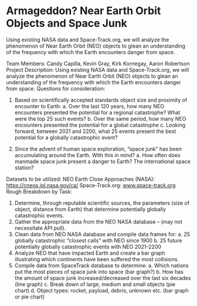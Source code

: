 # Armageddon? Near Earth Orbit Objects and Space Junk
Using existing NASA data and Space-Track.org, we will analyze the phenomenon of Near Earth Orbit (NEO) objects to glean an understanding of the frequency with which the Earth encounters danger from space.

Team Members: Candy Capilla, Kevin Gray, Kirk Kornegay, Aaron Robertson
Project Description: Using existing NASA data and Space-Track.org, we will analyze the
phenomenon of Near Earth Orbit (NEO) objects to glean an understanding of the frequency
with which the Earth encounters danger from space.
Questions for consideration:
1. Based on scientifically accepted standards object size and proximity of encounter to
Earth:
a. Over the last 120 years, how many NEO encounters presented the potential for a
regional catastrophe? What were the top 25 such events?
b. Over the same period, how many NEO encounters presented the potential for a
global catastrophe
c. Looking forward, between 2021 and 2200, what 25 events present the best
potential for a globally catastrophic event?

2. Since the advent of human space exploration, “space junk” has been accumulating
around the Earth. With this in mind?
a. How often does manmade space junk present a danger to Earth? The
international space station?

Datasets to be utilized:
NEO Earth Close Approaches (NASA): https://cneos.jpl.nasa.gov/ca/
Space-Track.org: www.space-track.org
Rough Breakdown by Task:
1. Determine, through reputable scientific sources, the parameters (size of object, distance
from Earth) that determine potentially globally catastrophic events.
2. Gather the appropriate data from the NEO NASA database – (may not necessitate API
pull).
3. Clean data from NEO NASA database and compile data frames for:
  a. 25 globally catastrophic “closest calls” with NEO since 1900
  b. 25 future potentially globally catastrophic events with NEO 2021-2200
4. Analyze NEO that have impacted Earth and create a bar graph illustrating which
continents have been suffered the most collisions.
5. Compile data from SpaceTrack database to determine:
  a. Which nations put the most pieces of space junk into space (bar graph?)
  b. How has the amount of space junk increased/decreased over the last six decades (line graph)
  c. Break down of large, medium and small objects (pie chart)
  d. Object types: rocket, payload, debris, unknown etc. (bar graph or pie chart)
